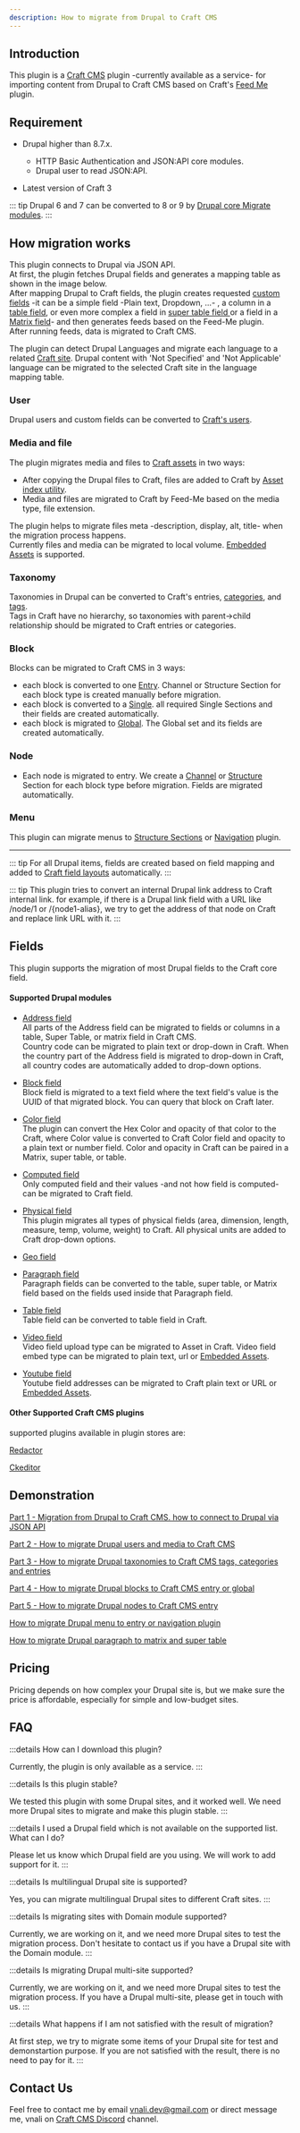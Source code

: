 ```yaml
---
description: How to migrate from Drupal to Craft CMS
---
```


## Introduction
This plugin is a [Craft CMS](https://craftcms.com/) plugin -currently available as a service- for importing content from Drupal to Craft CMS based on Craft's [Feed Me](https://plugins.craftcms.com/feed-me) plugin.

## Requirement
* Drupal higher than 8.7.x.
  * HTTP Basic Authentication and JSON:API core modules.
  * Drupal user to read JSON:API.

* Latest version of Craft 3

::: tip
Drupal 6 and 7 can be converted to 8 or 9 by [Drupal core Migrate modules](https://www.drupal.org/docs/core-modules-and-themes/core-modules/migrate-module/migrate-overview). 
:::

## How migration works
This plugin connects to Drupal via JSON API.   
At first, the plugin fetches Drupal fields and generates a mapping table as shown in the image below.   
After mapping Drupal to Craft fields, the plugin creates requested [custom fields](https://craftcms.com/docs/3.x/fields.html) -it can be a simple field -Plain text, Dropdown, ...- , a column in a [table field](https://craftcms.com/docs/3.x/table-fields.html#the-field), or even more complex a field in [super table field ](https://plugins.craftcms.com/super-table) or a field in a [Matrix field](https://craftcms.com/docs/3.x/matrix-fields.html#settings)- and then generates feeds based on the Feed-Me plugin.   
After running feeds, data is migrated to Craft CMS.

<div>
<CaptionedImage src="field-mapping.jpg" caption="Field mapping sample" widthClass="img-70"></CaptionedImage>
</div>

The plugin can detect Drupal Languages and migrate each language to a related [Craft site](https://craftcms.com/docs/3.x/sites.html). Drupal content with 'Not Specified' and 'Not Applicable' language can be migrated to the selected Craft site in the language mapping table.

<div>
<CaptionedImage src="language-mapping.jpg" caption="Language mapping sample" widthClass="img-50"></CaptionedImage>
</div>


### User
Drupal users and custom fields can be converted to [Craft's users](https://craftcms.com/docs/3.x/users.html).

### Media and file
The plugin migrates media and files to [Craft assets](https://craftcms.com/docs/3.x/assets.html) in two ways:
- After copying the Drupal files to Craft, files are added to Craft by [Asset index utility](https://docs.craftcms.com/feed-me/v4/guides/importing-assets.html).
- Media and files are migrated to Craft by Feed-Me based on the media type, file extension.   
   
The plugin helps to migrate files meta -description, display, alt, title- when the migration process happens.   
Currently files and media can be migrated to local volume. [Embedded Assets](https://plugins.craftcms.com/embeddedassets) is supported.

### Taxonomy
Taxonomies in Drupal can be converted to Craft's entries, [categories](https://craftcms.com/docs/3.x/categories.html), and [tags](https://craftcms.com/docs/3.x/tags.html).   
Tags in Craft have no hierarchy, so taxonomies with parent->child relationship should be migrated to Craft entries or categories.

### Block
Blocks can be migrated to Craft CMS in 3 ways:   
- each block is converted to one [Entry](https://craftcms.com/docs/3.x/entries.html). Channel or Structure Section for each block type is created manually before migration.
- each block is converted to a [Single](https://craftcms.com/docs/3.x/entries.html#singles). all required Single Sections and their fields are created automatically.
- each block is migrated to [Global](https://craftcms.com/docs/3.x/globals.html). The Global set and its fields are created automatically.

### Node
- Each node is migrated to entry. We create a [Channel](https://craftcms.com/docs/3.x/entries.html#channels) or [Structure](https://craftcms.com/docs/3.x/entries.html#structures) Section for each block type before migration. Fields are migrated automatically.

### Menu
This plugin can migrate menus to [Structure Sections](https://craftcms.com/docs/3.x/entries.html#structures) or [Navigation](https://plugins.craftcms.com/navigation) plugin.

----

::: tip
For all Drupal items, fields are created based on field mapping and added to [Craft field layouts](https://craftcms.com/docs/3.x/fields.html#field-layouts) automatically.
:::

::: tip
This plugin tries to convert an internal Drupal link address to Craft internal link. for example, if there is a Drupal link field with a URL like /node/1 or /{node1-alias}, we try to get the address of that node on Craft and replace link URL with it.
:::


## Fields

This plugin supports the migration of most Drupal fields to the Craft core field.

#### Supported Drupal modules
- [Address field](https://www.drupal.org/project/address)   
All parts of the Address field can be migrated to fields or columns in a table, Super Table, or matrix field in Craft CMS.   
Country code can be migrated to plain text or drop-down in Craft. When the country part of the Address field is migrated to drop-down in Craft, all country codes are automatically added to drop-down options.

- [Block field](https://www.drupal.org/project/block_field)  
Block field is migrated to a text field where the text field's value is the UUID of that migrated block. You can query that block on Craft later.

- [Color field](https://www.drupal.org/project/color_field)   
The plugin can convert the Hex Color and opacity of that color to the Craft, where Color value is converted to Craft Color field and opacity to a plain text or number field.
Color and opacity in Craft can be paired in a Matrix, super table, or table.

- [Computed field](https://www.drupal.org/project/computed_field)   
Only computed field and their values -and not how field is computed- can be migrated to Craft field.

- [Physical field](https://www.drupal.org/project/physical)   
This plugin migrates all types of physical fields (area, dimension, length, measure, temp, volume, weight) to Craft. All physical units are added to Craft drop-down options.

- [Geo field](https://www.drupal.org/project/geofield)

- [Paragraph field](https://www.drupal.org/project/paragraphs)  
Paragraph fields can be converted to the table, super table, or Matrix field based on the fields used inside that Paragraph field.  

- [Table field](https://www.drupal.org/project/tablefield)   
Table field can be converted to table field in Craft.

- [Video field](https://www.drupal.org/project/video)   
Video field upload type can be migrated to Asset in Craft. Video field embed type can be migrated to plain text, url or [Embedded Assets](https://plugins.craftcms.com/embeddedassets).

- [Youtube field](https://www.drupal.org/project/youtube)   
Youtube field addresses can be migrated to Craft plain text or URL or [Embedded Assets](https://plugins.craftcms.com/embeddedassets).

#### Other Supported Craft CMS plugins
supported plugins available in plugin stores are:

[Redactor](https://plugins.craftcms.com/redactor)

[Ckeditor](https://plugins.craftcms.com/ckeditor)

## Demonstration

[Part 1 - Migration from Drupal to Craft CMS. how to connect to Drupal via JSON API](https://youtube.com/watch?v=R6omVzwHHtg)

[Part 2 - How to migrate Drupal users and media to Craft CMS](https://www.youtube.com/watch?v=1iCwBV6Brm0)

[Part 3 - How to migrate Drupal taxonomies to Craft CMS tags, categories and entries](https://www.youtube.com/watch?v=GJZ2qa7Ukmk)

[Part 4 - How to migrate Drupal blocks to Craft CMS entry or global](https://www.youtube.com/watch?v=FXHit_XhPDA)

[Part 5 - How to migrate Drupal nodes to Craft CMS entry](https://www.youtube.com/watch?v=qoU2bcew8iE)

[How to migrate Drupal menu to entry or navigation plugin](https://www.youtube.com/watch?v=evqVwTPKDf4)

[How to migrate Drupal paragraph to matrix and super table](https://www.youtube.com/watch?v=nwK-AoNjRh0)

## Pricing
Pricing depends on how complex your Drupal site is, but we make sure the price is affordable, especially for simple and low-budget sites.

## FAQ

:::details How can I download this plugin?

Currently, the plugin is only available as a service.
:::

:::details Is this plugin stable?

We tested this plugin with some Drupal sites, and it worked well. We need more Drupal sites to migrate and make this plugin stable.
:::

:::details I used a Drupal field which is not available on the supported list. What can I do?

Please let us know which Drupal field are you using. We will work to add support for it.
:::

:::details Is multilingual Drupal site is supported?

Yes, you can migrate multilingual Drupal sites to different Craft sites.
:::

:::details Is migrating sites with Domain module supported?

Currently, we are working on it, and we need more Drupal sites to test the migration process. Don't hesitate to contact us if you have a Drupal site with the Domain module.
:::

:::details Is migrating Drupal multi-site supported?

Currently, we are working on it, and we need more Drupal sites to test the migration process. If you have a Drupal multi-site, please get in touch with us.
:::

:::details What happens if I am not satisfied with the result of migration?

At first step, we try to migrate some items of your Drupal site for test and demonstartion purpose. If you are not satisfied with the result, there is no need to pay for it.
:::

## Contact Us
Feel free to contact me by email vnali.dev@gmail.com or direct message me, vnali on [Craft CMS Discord](https://craftcms.com/discord) channel.